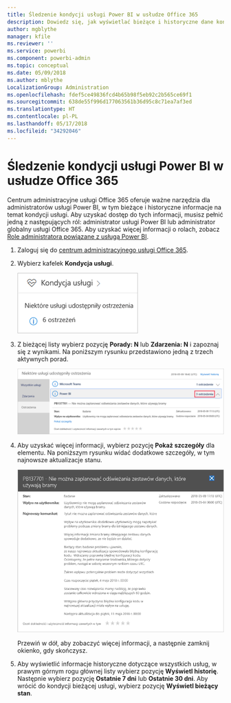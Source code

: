 ```yaml
---
title: Śledzenie kondycji usługi Power BI w usłudze Office 365
description: Dowiedz się, jak wyświetlać bieżące i historyczne dane kondycji usługi w centrum administracyjnym usługi Office 365.
author: mgblythe
manager: kfile
ms.reviewer: ''
ms.service: powerbi
ms.component: powerbi-admin
ms.topic: conceptual
ms.date: 05/09/2018
ms.author: mblythe
LocalizationGroup: Administration
ms.openlocfilehash: fdef5ce49836fcd4b65b98f5eb92c2b565ce69f1
ms.sourcegitcommit: 638de55f996d177063561b36d95c8c71ea7af3ed
ms.translationtype: HT
ms.contentlocale: pl-PL
ms.lasthandoff: 05/17/2018
ms.locfileid: "34292046"
---
```

# <a name="track-power-bi-service-health-in-office-365"></a>Śledzenie kondycji usługi Power BI w usłudze Office 365

Centrum administracyjne usługi Office 365 oferuje ważne narzędzia dla administratorów usługi Power BI, w tym bieżące i historyczne informacje na temat kondycji usługi. Aby uzyskać dostęp do tych informacji, musisz pełnić jedną z następujących ról: administrator usługi Power BI lub administrator globalny usługi Office 365. Aby uzyskać więcej informacji o rolach, zobacz [Role administratora powiązane z usługą Power BI](service-admin-administering-power-bi-in-your-organization.md#administrator-roles-related-to-power-bi).


1. Zaloguj się do [centrum administracyjnego usługi Office 365](https://portal.office.com/adminportal).

2. Wybierz kafelek **Kondycja usługi**.

    ![Kafelek Kondycja usługi](media/service-admin-health/service-health-tile.png)

3. Z bieżącej listy wybierz pozycję **Porady: N** lub **Zdarzenia: N** i zapoznaj się z wynikami. Na poniższym rysunku przedstawiono jedną z trzech aktywnych porad.

    ![Aktywne porady](media/service-admin-health/active-advisories.png)

4. Aby uzyskać więcej informacji, wybierz pozycję **Pokaż szczegóły** dla elementu. Na poniższym rysunku widać dodatkowe szczegóły, w tym najnowsze aktualizacje stanu.

    ![Szczegóły porady](media/service-admin-health/advisory-details.png)

    Przewiń w dół, aby zobaczyć więcej informacji, a następnie zamknij okienko, gdy skończysz.

5. Aby wyświetlić informacje historyczne dotyczące wszystkich usług, w prawym górnym rogu głównej listy wybierz pozycję **Wyświetl historię**. Następnie wybierz pozycję **Ostatnie 7 dni** lub **Ostatnie 30 dni**. Aby wrócić do kondycji bieżącej usługi, wybierz pozycję **Wyświetl bieżący stan**.